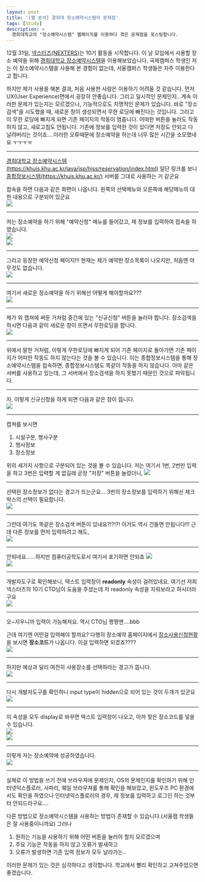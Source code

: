 ```yaml
---
layout: post
title: '[웹 분석] 경희대 장소예약시스템의 문제점'
tags: [Study]
description: >
  경희대학교의 "장소예약시스템" 웹페이지를 이용하다 겪은 문제점을 포스팅합니다.
---
```


12월 31일, [넥스터즈(NEXTERS)](http://teamnexters.com/)는 10기 활동을 시작합니다. 이 날 모임에서 사용할 장소 예약을 위해 [경희대학교 장소예약시스템](https://khuis.khu.ac.kr/java/jsp/hjss/reservation/index.html)을 이용해보았습니다. 국제캠퍼스 학생인 저는 이 장소예약시스템을 사용해 본 경험이 없는데, 서울캠퍼스 학생들은 자주 이용한다고 합니다.  

하지만 제가 사용을 해본 결과, 처음 사용한 사람은 이용하기 어려울 것 같습니다. 먼저 UX(User Experience)면에서 굉장히 안좋습니다. 그리고 일시적인 문제인지...계속 이러한 문제가 있는지는 모르겠으나, 기능적으로도 치명적인 문제가 있습니다. 바로 "장소 검색"을 시도했을 때, 새로운 창이 생성되면서 무한 로딩에 빠진다는 것입니다. 그리고 이 무한 로딩에 빠지게 되면 기존 페이지의 작동이 멈춥니다. 어떠한 버튼을 눌러도 작동하지 않고, 새로고침도 안됩니다. 기존에 정보를 입력한 것이 있다면 저장도 안되고 다 날려버리는 것이죠....이러한 오류때문에 장소예약을 하는데 너무 많은 시간을 소모했네요 ㅜㅜㅜㅠ  

***

[경희대학교 장소예약시스템(https://khuis.khu.ac.kr/java/jsp/hjss/reservation/index.html)](https://khuis.khu.ac.kr/java/jsp/hjss/reservation/index.html) 일단 링크를 보니 [종합정보시스템(https://khuis.khu.ac.kr/)](https://khuis.khu.ac.kr/) 서버를 그대로 사용하는 거 같군요  


접속을 하면 다음과 같은 화면이 나옵니다. 왼쪽의 선택메뉴와 오른쪽에 해당메뉴의 대한 내용으로 구분되어 있군요  
![](/public/img/study/khureservation-1.png)  

***

저는 장소예약을 하기 위해 "예약신청" 메뉴를 들어갔고, 제 정보를 입력하여 접속을 하였습니다.  
![](/public/img/study/khureservation-2.png)  
![](/public/img/study/khureservation-3.png)  

***
  
그리고 등장한 예약신청 페이지!!! 현재는 제가 예약한 장소목록이 나오지만, 처음엔 아무것도 없습니다.  
![](/public/img/study/khureservation-4.png)  

***
 
여기서 새로운 장소예약을 하기 위해선 어떻게 해야할까요???  
![](/public/img/study/khureservation-5.png)  

***
  
제가 위 캡쳐에 써둔 거처럼 중간에 있는 "신규신청" 버튼을 눌러야 합니다. 장소검색을 하시면 다음과 같이 새로운 창이 뜨면서 무한로딩을 합니다.  
![](/public/img/study/khureservation-6.png)  

***
 
위에서 말한 거처럼, 이렇게 무한로딩에 빠지게 되어 기존 페이지로 돌아가면 기존 페이지가 어떠한 작동도 하지 않는다는 것을 볼 수 있습니다. 이는 종합정보시스템을 통해 장소예약시스템을 접속하면, 종합정보시스템도 똑같이 작동을 하지 않습니다. 아마 같은 서버를 사용하고 있는데, 그 서버에서 장소검색을 하지 못했기 때문인 것으로 파악됩니다.  

***

자, 이렇게 신규신청을 하게 되면 다음과 같은 창이 뜹니다.  
![](/public/img/study/khureservation-7.png)  

***
  
캡쳐를 보시면  

1. 시설구분, 행사구분  
2. 행사정보
3. 장소정보

위의 세가지 사항으로 구분되어 있는 것을 볼 수 있습니다. 저는 여기서 1번, 2번만 입력을 하고 3번은 입력할 게 없길래 곧장 "저장" 버튼을 눌렀더니,
![](/public/img/study/khureservation-8.png)  

***
  
선택된 장소정보가 없다는 경고가 뜨는군요... 3번의 장소정보를 입력하기 위해선 체크박스의 선택이 필요합니다.  
![](/public/img/study/khureservation-9.png)  

***
  
그런데 여기도 똑같은 장소검색 버튼이 있내요?!?!?! 이거도 역시 건들면 안됩니다!!! 근데 다른 정보를 먼저 입력하려고 해도,  
![](/public/img/study/khureservation-0000.png)  

***
  
안되네요......하지만 컴퓨터공학도로서 여기서 포기하면 안되죠
![](/public/img/study/khureservation-10.png)  
![](/public/img/study/khureservation-11.png)  

***
  
개발자도구로 확인해보니, 텍스트 입력창이 **readonly** 속성이 걸려있네요. 여기선 저희 넥스터즈의 10기 CTO님이 도움을 주셨는데 저 readonly 속성을 지워보라고 하시더라구요  
![](/public/img/study/khureservation-12.png)  

***
  
오~지우니까 입력이 가능해져요. 역시 CTO님 짱짱맨....bbb  

근데 여기엔 어떤걸 입력해야 할까요? 다행히 장소예약 홈페이지에서 [장소사용신청현황](https://khuis.khu.ac.kr/java/servlet/controllerHjss?action=51)을 보시면 **장소코드**가 나옵니다. 이걸 입력하면 되겠죠????  
![](/public/img/study/khureservation-13.png)  

***
  
하지만 예상과 달리 여전히 사용장소를 선택하라는 경고가 뜹니다.  
![](/public/img/study/khureservation-0001.png)  

***
  
다시 개발자도구를 확인하니 input type이 hidden으로 되어 있는 것이 두개가 있군요  
![](/public/img/study/khureservation-14.png)  

***
  
이 속성을 모두 display로 바꾸면 텍스트 입력창이 나오고, 아까 찾은 장소코드를 넣을 수 있습니다.  
![](/public/img/study/khureservation-15.png)  
![](/public/img/study/khureservation-16.png)  

***

이렇게 저는 장소예약에 성공하였습니다.  
![](/public/img/study/khureservation-17.png)  

***
  
실제로 이 방법을 쓰기 전에 브라우져에 문제인지, OS의 문제인지를 확인하기 위해 인터넷익스플로러, 사파리, 웨일 브라우져를 통해 확인을 해보았고, 윈도우즈 PC 환경에서도 확인을 하였으나 인터넷익스플로러의 경우, 제 정보를 입력하고 로그인 하는 것부터 안되드라구요....  

다른 방법으로 장소예약시스템을 사용하는 방법이 존재할 수 있습니다.(서울캠 학생들은 잘 사용중이니까요) 그러나  

1. 원하는 기능을 사용하기 위해 어떤 버튼을 눌러야 할지 모르겠으며  
2. 주요 기능은 작동을 하지 않고 오류가 발새하고  
3. 오류가 발생하면 기존 입력 정보가 모두 날라가는..

이러한 문제가 있는 것은 심각하다고 생각합니다. 학교에서 빨리 확인하고 고쳐주었으면 좋겠습니다.  
